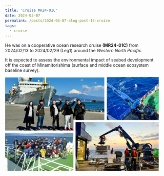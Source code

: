 ```yaml
---
title: 'Cruise MR24-01C'
date: 2024-03-07
permalink: /posts/2024-03-07-blog-post-15-cruise
tags:
  - cruise
---
```



He was on a cooperative ocean research cruise **(MR24-01C)** from 2024/02/13 to 2024/02/29 (Leg1) around the *Western North Pacific*.

It is expected to assess the environmental impact of seabed development off the coast of Minamitorishima (surface and middle ocean ecosystem baseline survey).

<img src='/images/Others/MR24-01C.png'/>

